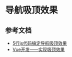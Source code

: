 # 导航吸顶效果

## 参考文档
- [5行js代码搞定导航吸顶效果](https://segmentfault.com/a/1190000010708191)
- [Vue开发——实现吸顶效果](https://juejin.im/post/5b7a9deff265da43635d8067)
